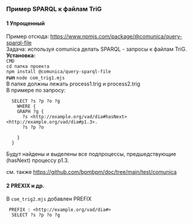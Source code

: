 ### Пример SPARQL к файлам TriG
#### 1 Упрощенный
Пример отсюда: https://www.npmjs.com/package/@comunica/query-sparql-file  
Задача: используя comunica делать SPARQL - запросы к файлам TriG.  
**Установка:**    
`CMD`  
`cd папка проекта`    
`npm install @comunica/query-sparql-file`  
**run** `node com_trig1.mjs`  
В папке должны лежать process1.trig и process2.trig  
В примере по запросу:
```
  SELECT ?s ?p ?o ?g
    WHERE {
    GRAPH ?g {        
      ?s <http://example.org/vad/dia#hasNext> <http://example.org/vad/dia#p1.3>.
      ?s ?p ?o
      
    } 
  }
```
Будут найдены и выделены все подпроцессы, предшедствующие (hasNext) процессу p1.3.

см. также
https://github.com/bpmbpm/doc/tree/main/test/comunica
#### 2 PREXIX и др.
В `com_trig2.mjs` добавлен PREFIX
```
 PREFIX : <http://example.org/vad/dia#>
  SELECT ?s ?p ?o ?g
```
